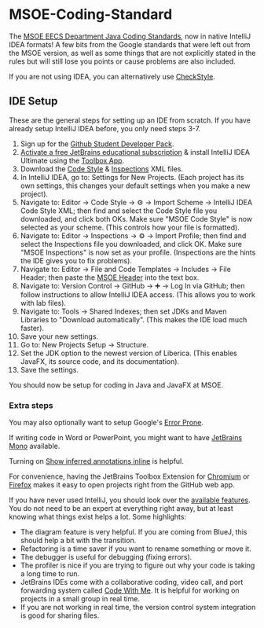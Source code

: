 # MSOE-Coding-Standard
The [MSOE EECS Department Java Coding Standards](https://csse.msoe.us/cs1021/codingstandard/), now in native IntelliJ IDEA formats! A few bits from the Google standards that were left out from the MSOE version, as well as some things that are not explicitly stated in the rules but will still lose you points or cause problems are also included.

If you are not using IDEA, you can alternatively use [CheckStyle](https://faculty-web.msoe.edu/jones/MSOE_checkStyle.xml).

## IDE Setup
These are the general steps for setting up an IDE from scratch. If you have already setup IntelliJ IDEA before, you only need steps 3-7.
1. Sign up for the [Github Student Developer Pack](https://education.github.com/pack/).
2. [Activate a free JetBrains educational subscription](https://www.jetbrains.com/student/?authMethod=github) & install IntelliJ IDEA Ultimate using the [Toolbox App](https://www.jetbrains.com/toolbox-app/).
3. Download the [Code Style](https://raw.githubusercontent.com/xDazld/MSOE-Coding-Standard/main/MSOE_Code_Style.xml) & [Inspections](https://raw.githubusercontent.com/xDazld/MSOE-Coding-Standard/main/MSOE_Inspections.xml) XML files.
4. In IntelliJ IDEA, go to: Settings for New Projects. (Each project has its own settings, this changes your default settings when you make a new project).
5. Navigate to: Editor → Code Style → ⚙️ → Import Scheme → IntelliJ IDEA Code Style XML; then find and select the Code Style file you downloaded, and click both OKs. Make sure "MSOE Code Style" is now selected as your scheme. (This controls how your file is formatted).
6. Navigate to: Editor → Inspections → ⚙️ → Import Profile; then find and select the Inspections file you downloaded, and click OK. Make sure "MSOE Inspections" is now set as your profile. (Inspections are the hints the IDE gives you to fix problems).
7. Navigate to: Editor → File and Code Templates → Includes → File Header; then paste the [MSOE Header](https://github.com/xDazld/MSOE-Coding-Standard/blob/main/File%20Header.java.txt) into the text box.
8. Navigate to: Version Control → GitHub → ➕ → Log In via GitHub; then follow instructions to allow IntelliJ IDEA access. (This allows you to work with lab files).
9. Navigate to: Tools → Shared Indexes; then set JDKs and Maven Libraries to "Download automatically". (This makes the IDE load much faster).
10. Save your new settings.
11. Go to: New Projects Setup → Structure.
12. Set the JDK option to the newest version of Liberica. (This enables JavaFX, its source code, and its documentation).
13. Save the settings.

You should now be setup for coding in Java and JavaFX at MSOE.

### Extra steps

You may also optionally want to setup Google's [Error Prone](https://errorprone.info/docs/installation#:\~:text=IntelliJ%20IDEA,is%20NOT%20selected.).

If writing code in Word or PowerPoint, you might want to have [JetBrains Mono](https://www.jetbrains.com/lp/mono/#how-to-install) available.

Turning on [Show inferred annotations inline](https://www.jetbrains.com/help/idea/2022.3/inferred-annotations.html#e406abb7) is helpful.

For convenience, having the JetBrains Toolbox Extension for [Chromium](https://chrome.google.com/webstore/detail/jetbrains-toolbox-extensi/offnedcbhjldheanlbojaefbfbllddna) or [Firefox](https://addons.mozilla.org/en-US/firefox/addon/jetbrains-toolbox/) makes it easy to open projects right from the GitHub web app.

If you have never used IntelliJ, you should look over the [available features](https://www.jetbrains.com/idea/features/). You do not need to be an expert at everything right away, but at least knowing what things exist helps a lot. Some highlights:
* The diagram feature is very helpful. If you are coming from BlueJ, this should help a bit with the transition.
* Refactoring is a time saver if you want to rename something or move it.
* The debugger is useful for debugging (fixing errors).
* The profiler is nice if you are trying to figure out why your code is taking a long time to run.
* JetBrains IDEs come with a collaborative coding, video call, and port forwarding system called [Code With Me](https://www.jetbrains.com/code-with-me/). It is helpful for working on projects in a small group in real time.
* If you are not working in real time, the version control system integration is good for sharing files.
